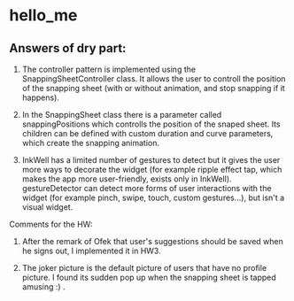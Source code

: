 # hello_me

## Answers of dry part:

1. The controller pattern is implemented using the SnappingSheetController class. It
   allows the user to controll the position of the snapping sheet (with or without animation, and stop snapping if it happens).
   
2. In the SnappingSheet class there is a parameter called snappingPositions which controlls the position of the snaped sheet. 
   Its children can be defined with custom duration and curve parameters, which create the snapping animation.
   
3. InkWell has a limited number of gestures to detect but it gives the user more ways to decorate the widget (for example ripple effect tap, which makes the app more      user-friendly, exists only in InkWell).
   gestureDetector can detect more forms of user interactions with the widget (for example pinch, swipe, touch, custom gestures...), but isn't a visual widget.
   

Comments for the HW:

1. After the remark of Ofek that user's suggestions should be saved when he signs out, I implemented it in HW3.

2. The joker picture is the default picture of users that have no profile picture. I found its sudden pop up when the snapping
   sheet is tapped amusing :) .
